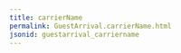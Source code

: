 ```yaml
---
title: carrierName
permalink: GuestArrival.carrierName.html
jsonid: guestarrival_carriername
---
```

